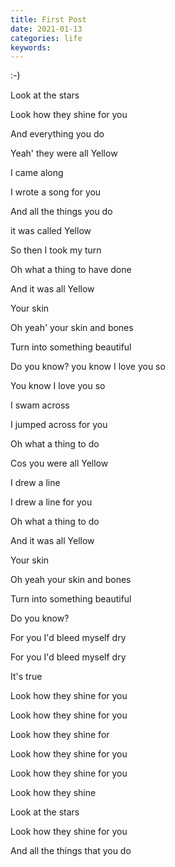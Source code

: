 ```yaml
---
title: First Post
date: 2021-01-13
categories: life
keywords: 
---
```


:-)

Look at the stars

Look how they shine for you

And everything you do

Yeah' they were all Yellow

I came along

I wrote a song for you

And all the things you do

it was called Yellow

So then I took my turn

Oh what a thing to have done

And it was all Yellow

Your skin

Oh yeah' your skin and bones

Turn into something beautiful

Do you know? you know I love you so

You know I love you so

I swam across

I jumped across for you

Oh what a thing to do

Cos you were all Yellow

I drew a line

I drew a line for you

Oh what a thing to do

And it was all Yellow

Your skin

Oh yeah your skin and bones

Turn into something beautiful

Do you know?

For you I'd bleed myself dry

For you I'd bleed myself dry

It's true

Look how they shine for you

Look how they shine for you

Look how they shine for

Look how they shine for you

Look how they shine for you

Look how they shine

Look at the stars

Look how they shine for you

And all the things that you do